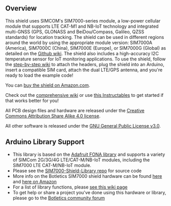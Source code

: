 ## Overview
This shield uses SIMCOM's SIM7000-series module, a low-power cellular module that supports LTE CAT-M1 and NB-IoT technology and integrated multi-GNSS (GPS, GLONASS and BeiDou/Compass, Galileo, QZSS standards) for location tracking. The shield can be used in different regions around the world by using the appropriate module version: SIM7000A (America), SIM7000C (China), SIM7000E (Europe), or SIM7000G (Global) as detailed on the [Github wiki](https://github.com/botletics/SIM7000-LTE-Shield/wiki/Board-Versions). The shield also includes a high-accuracy I2C temperature sensor for IoT monitoring applications. To use the shield, follow the [step-by-step wiki](https://github.com/botletics/SIM7000-LTE-Shield/wiki) to attach the headers, plug the shield into an Arduino, insert a compatible SIM card, attach the dual LTE/GPS antenna, and you're ready to load the example code!

You can [buy the shield on Amazon.com](http://a.co/d/eQ2l2TL).

Check out the [comprehensive wiki](https://github.com/botletics/LTE-Shield/wiki) or use [this Instructables](https://www.instructables.com/id/LTE-NB-IoT-Shield-for-Arduino/) to get started if that works better for you!

All PCB design files and hardware are released under the [Creative Commons Attribution Share Alike 4.0 license](https://choosealicense.com/licenses/cc-by-sa-4.0/).

All other software is released under the [GNU General Public License v3.0](https://choosealicense.com/licenses/gpl-3.0/).

## Arduino Library Support
- This library is based on the [Adafruit FONA library](https://github.com/adafruit/Adafruit_FONA) and supports a variety of SIMCom 2G/3G/4G LTE/CAT-M/NB-IoT modules, including the SIM7000 LTE CAT-M/NB-IoT module.
- Please see the [SIM7000-Shield-Library repo](https://github.com/botletics/SIM7000-Shield-Library) for source code
- More info on the Botletics SIM7000 shield hardware can be found [here](https://www.botletics.com/products/sim7000-shield) and [here on Amazon](https://a.co/d/apOaGUD)
- For a list of library functions, please [see this wiki page](https://github.com/botletics/SIM7000-LTE-Shield/wiki/Library-Functions)
- To get help or share a project you've done using this hardware or library, please go to the [Botletics community forum](https://forum.botletics.com/)